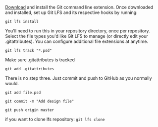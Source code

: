 [Download](https://github.com/git-lfs/git-lfs/releases/download/v2.9.1/git-lfs-windows-v2.9.1.exe) and install the Git command line extension. Once downloaded and installed, set up Git LFS and its respective hooks by running:
 
`
git lfs install
`

You'll need to run this in your repository directory, once per repository.
Select the file types you'd like Git LFS to manage (or directly edit your .gitattributes). 
You can configure additional file extensions at anytime.

`
git lfs track "*.psd"
`

Make sure .gitattributes is tracked

`
git add .gitattributes
`

There is no step three. Just commit and push to GitHub as you normally would.

`
git add file.psd
`

`
git commit -m "Add design file"
`

`
git push origin master
`

if you want to clone lfs repository:
`
git lfs clone 
`
